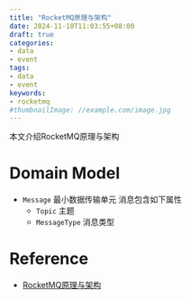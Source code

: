 ```yaml
---
title: "RocketMQ原理与架构"
date: 2024-11-10T11:03:55+08:00
draft: true
categories:
- data
- event
tags:
- data
- event
keywords:
- rocketmq
#thumbnailImage: //example.com/image.jpg
---
```

本文介绍RocketMQ原理与架构
<!--more-->

# Domain Model

* `Message` 最小数据传输单元  消息包含如下属性
  * `Topic` 主题
  * `MessageType` 消息类型 


# Reference

* [RocketMQ原理与架构](https://rocketmq.io/course/baseLearn/rocketmq_learning-framework/)